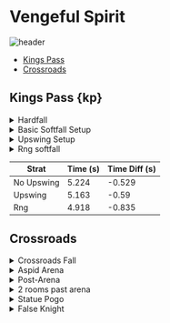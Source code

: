 # Vengeful Spirit  
![header](https://cdn.discordapp.com/attachments/293555577991200770/776706041667911700/unknown.png)
   - [Kings Pass](#kp)
   - [Crossroads](#crossroads)

## Kings Pass {kp}
<details><summary>Hardfall</summary>
   Hardfall (reference)
   
   ![gif](https://github.com/pes-t/HK-anypercent-stratdump/blob/main/images/vs/kp_hardfall.webp)

</details>
   
<details>
  <summary>Basic Softfall Setup</summary>
   Basic softfall setup
   
   ![gif](https://github.com/pes-t/HK-anypercent-stratdump/blob/main/images/vs/kp_noUpswing.webp)
   \
   Most basic version of the softfall setup. Jump right as the floor crumbles and breaks apart, then land on the upper part of the platform.
</details>
<details><summary>Upswing Setup</summary>
   
   Upswing softfall setup
   
   ![gif](https://github.com/pes-t/HK-anypercent-stratdump/blob/main/images/vs/kp_upSwing.webp)
   \
   Slightly more involved version of the softfall setup. Jump right as the floor crumbles and breaks apart, but cancel your upwards momentum with an upswing right as you leave the ground. You should barely need to stop holding right at all. If you find yourself still needing to go neutral, your nail swing is too late. Saves .05-.1 over the non-upswing version of the strat. 

</details>
<details><summary>Rng softfall</summary>
   Rng softfall
   
   ![gif](https://github.com/pes-t/HK-anypercent-stratdump/blob/main/images/vs/kp_rng.webp)
   \
   Fastest way to do the room, but also rng as to when it happens with no tells as to when it will work. Saves 0.3 over the non-upswing version of the strat. 
   

</details>   

   | Strat | Time (s) | Time Diff (s) |
   | ----------- | ----------- | ----------- |
   | No Upswing | 5.224 | -0.529 |
   | Upswing | 5.163 | -0.59 |
   | Rng | 4.918 | -0.835 |
   
## Crossroads
<details><summary>Crossroads Fall</summary> 
   
   \
    <img src="https://github.com/pes-t/HK-anypercent-stratdump/blob/main/images/vs/crossroadsFall_rightSide.webp" width="384" height="216"/>
    <img src="https://github.com/pes-t/HK-anypercent-stratdump/blob/main/images/vs/crossroadsFall_middleSlam.webp" width="384" height="216"/>
   \
    <img src="https://github.com/pes-t/HK-anypercent-stratdump/blob/main/images/vs/crossroadsFall_middleDunk.webp" width="384" height="216"/>
    
</details>
   
<details><summary>Aspid Arena</summary>
   WIPWIPWIP
   
   \
   <img src="https://github.com/pes-t/HK-anypercent-stratdump/blob/main/images/vs/crossroadsFall_rightSide.webp" width="384" height="216"/>
   <img src="https://github.com/pes-t/HK-anypercent-stratdump/blob/main/images/vs/crossroadsFall_middleSlam.webp" width="384" height="216"/>

   For a video explaining this room, see [this video](https://www.youtube.com/watch?v=ley-RlVA4HE&ab_channel=Ax2u) from ax2u.
   
</details>
<details><summary>Post-Arena</summary>
   <img src="https://github.com/pes-t/HK-anypercent-stratdump/blob/main/images/vs/aypapaLineup.PNG" />
   
   Do a full jump at the red line to land on the middle ledge. Jump over the first goam (not quite a full jump) and you should be setup to make the rest of the cycle. 
</details>
   
<details><summary>2 rooms past arena</summary>
   
   \
   <img src="https://github.com/pes-t/HK-anypercent-stratdump/blob/main/images/vs/postPapa_noLagReduc.webp" width="384" height="216"/>
   <img src="https://github.com/pes-t/HK-anypercent-stratdump/blob/main/images/vs/postPapa_lagReduc.webp" width="384" height="216"/>
   
   This strat involves manipulating the position of a fly so it doesn't kill itself on a goam and cause the game to lag. Do a full jump over the first goam and as high a jump as possible (without bonking on the wall) over the 2nd goam.

</details>
<details><summary>Statue Pogo</summary>
   
   \
   <img src="https://github.com/pes-t/HK-anypercent-stratdump/blob/main/images/vs/statuePogo.webp" width="384" height="216"/>
   <img src="https://github.com/pes-t/HK-anypercent-stratdump/blob/main/images/vs/tiktikPogo.webp" width="384" height="216"/>
   
   The bottleneck for statue pogo is moreso in the vertical position of the knight, and less about the horizontal position. Once you clear the platform, you'll need to pause for a bit to let the knight get high enough to land on the platform. 
   
   The tiktik pogo is included for completeness, but doesn't save time over a well executed statue pogo. It is also way harder, but it looks kinda cool so be warned. 
</details>
<details><summary>False Knight</summary>
   
  \
  <img src="https://github.com/pes-t/HK-anypercent-stratdump/blob/main/images/vs/fk_noJump.webp" width="384" height="216"/>
  <img src="https://github.com/pes-t/HK-anypercent-stratdump/blob/main/images/vs/fk_axJump.webp" width="384" height="216"/> 
     
  Pre-jumping while breaking the FK shortcut allows you to start moving towards the main drop a bit sooner than not jumping. 
</details>

